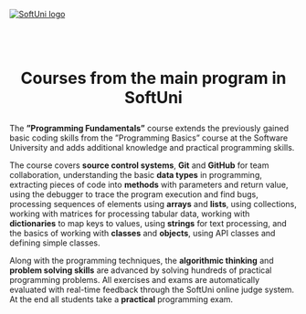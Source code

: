 ﻿<a href="https://softuni.bg/trainings/courses" rel="Courses">  ![SoftUni logo][logo] <a/>

[logo]: http://innovationstarterbox.bg/wp-content/uploads/2016/05/Softuni_logo_trasparent.png "Logo Title Text 2"


<br/>
<br/>

# <p align="center"> Courses from the main program in SoftUni <p>

### 
The <b>”Programming Fundamentals”</b> course extends the previously gained basic coding skills from the ”Programming Basics” course at the Software University and adds additional knowledge and practical programming skills.

The course covers <b>source control systems</b>, <b>Git</b> and <b>GitHub</b> for team collaboration, understanding the basic <b>data types</b> in programming, extracting pieces of code into <b>methods</b> with parameters and return value, using the debugger to trace the program execution and find bugs, processing sequences of elements using <b>arrays</b> and <b>lists</b>, using collections, working with matrices for processing tabular data, working with <b>dictionaries</b> to map keys to values, using <b>strings</b> for text processing, and the basics of working with <b>classes</b> and <b>objects</b>, using API classes and defining simple classes.

Along with the programming techniques, the <b>algorithmic thinking</b> and <b>problem solving skills</b> are advanced by solving hundreds of practical programming problems. All exercises and exams are automatically evaluated with real-time feedback through the SoftUni online judge system. At the end all students take a <b>practical</b> programming exam</b>.


